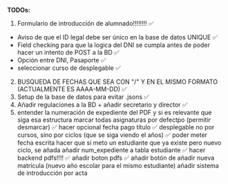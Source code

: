 **TODOs:**

1. Formulario de introducción de alumnado!!!!!!!! ✅
- Aviso de que el ID legal debe ser único en la base de datos UNIQUE ✅
- Field checking para que la logica del DNI se cumpla antes de poder hacer un intento de POST a la BD ✅
- Opción entre DNI, Pasaporte ✅
- seleccionar curso de desplegable ✅
2. BUSQUEDA DE FECHAS QUE SEA CON "/" Y EN EL MISMO FORMATO (ACTUALMENTE ES AAAA-MM-DD) ✅
3. Setup de la base de datos para evitar .jsons ✅
4. Añadir regulaciones a la BD + añadir secretario y director ✅
5. entender la numeración de expediente del PDF y si es relevante que siga esa estructura
marcar todas asignaturas por defectpo (permitir desmarcar) ✅
hacer opcional fecha pago titulo ✅
desplegable no por cursos, sino por ciclos (que se siga viendo el años) ✅
poder meter fecha escrita 
hacer que si meto un estudiante que ya existe pero nuevo ciclo, se añada
añadir num_expediente a tabla estudiante ✅
hacer backend pdfs!!!! ✅
añadir boton pdfs ✅
añadir botón de añadir nueva matrícula (nuevo año escolar para el mismo estudiante)
añadir sistema de introducción por acta